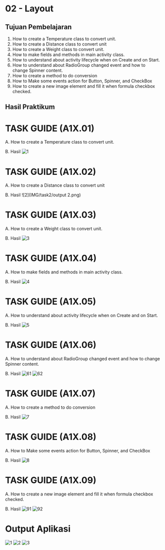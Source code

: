 # 02 - Layout

## Tujuan Pembelajaran

1. How to create a Temperature class to convert unit.
2. How to create a Distance class to convert unit
3. How to create a Weight class to convert unit.
4. How to make fields and methods in main activity class.
5. How to understand about activity lifecycle when on Create and on Start.
6. How to understand about RadioGroup changed event and how to
change Spinner content.
7. How to create a method to do conversion 
8. How to Make some events action for Button, Spinner, and CheckBox
9. How to  create a new image element and fill it when formula checkbox
checked.

## Hasil Praktikum

# TASK GUIDE (A1X.01)

A. How to create a Temperature class to convert unit.

B. Hasil
![1](IMG/task1/output1.png)

# TASK GUIDE (A1X.02)

A. How to create a Distance class to convert unit

B. Hasil
![2](IMG/task2/output 2.png)

# TASK GUIDE (A1X.03)

A. How to create a Weight class to convert unit.

B. Hasil
![3](IMG/task3/output3.png)

# TASK GUIDE (A1X.04)

A. How to make fields and methods in main activity class.

B. Hasil
![4](IMG/task4/output4.png)

# TASK GUIDE (A1X.05)

A. How to understand about activity lifecycle when on Create and on Start.

B. Hasil
![5](IMG/task5/output5.png)

# TASK GUIDE (A1X.06)

A. How to understand about RadioGroup changed event and how to
change Spinner content.

B. Hasil
![61](IMG/task6/output61.png)
![62](IMG/task6/output62.png)

# TASK GUIDE (A1X.07)

A. How to create a method to do conversion 

B. Hasil
![7](IMG/task7/output7.png)

# TASK GUIDE (A1X.08)

A. How to Make some events action for Button, Spinner, and CheckBox

B. Hasil
![8](IMG/task8/output8.png)

# TASK GUIDE (A1X.09)

A. How to  create a new image element and fill it when formula checkbox
checked.

B. Hasil
![91](IMG/task9/output91.png)
![92](IMG/task9/output92.png)

# Output Aplikasi

![1](IMG/APP/1.jpg)
![2](IMG/APP/2.jpg)
![3](IMG/APP/2.jpg)